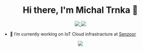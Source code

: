 <h1 align="center">Hi there, I'm Michal Trnka 👋</h1>

<p align="center">
 <a href="https://www.linkedin.com/in/michaltrnka/" target="_blank">
  <img src="https://img.icons8.com/fluent/48/000000/linkedin.png" />
 </a>
  
 <a href="https://twitter.com/michalltrnka" target="_blank">
  <img src="https://img.icons8.com/fluent/48/000000/twitter.png" />
 </a>
</p>

- 🔭 I’m currently working on IoT Cloud infrastracture at [Senzoor](https://www.senzoor.com)
<!--
**miXtr/miXtr** is a ✨ _special_ ✨ repository because its `README.md` (this file) appears on your GitHub profile.

Here are some ideas to get you started:

- 🌱 I’m currently learning ...
- 👯 I’m looking to collaborate on ...
- 🤔 I’m looking for help with ...
- 💬 Ask me about ...
- 📫 How to reach me: ...
- 😄 Pronouns: ...
- ⚡ Fun fact: ...
-->

<p align="center">
 <a href="#" alt="Michal Trnkas's github stats">
  <img src="https://github-readme-stats.vercel.app/api?username=miXtr&theme=default&show_icons=true" />
 </a>
</p>
